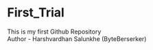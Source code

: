 # First_Trial
This is my first Github Repository
<br>
Author - Harshvardhan Salunkhe (ByteBerserker)
